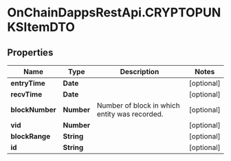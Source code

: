 # OnChainDappsRestApi.CRYPTOPUNKSItemDTO

## Properties

Name | Type | Description | Notes
------------ | ------------- | ------------- | -------------
**entryTime** | **Date** |  | [optional] 
**recvTime** | **Date** |  | [optional] 
**blockNumber** | **Number** | Number of block in which entity was recorded. | [optional] 
**vid** | **Number** |  | [optional] 
**blockRange** | **String** |  | [optional] 
**id** | **String** |  | [optional] 


